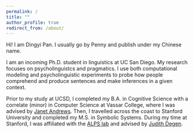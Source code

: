 ```yaml
---
permalink: /
title: ""
author_profile: true
redirect_from: /about/
---
```


Hi! I am Dingyi Pan. I usually go by Penny and publish under my Chinese name.


I am an incoming Ph.D. student in linguistics at UC San Diego. My research focuses on psycholinguistcs and pragmatics. I use both computational modeling and psycholinguistic experiments to probe how people comprehend and produce sentences and make inferences in a given context.


Prior to my study at UCSD, I completed my B.A. in Cognitive Science with a correlate (minor) in Computer Science at Vassar College, where I was advised by [Janet Andrews](https://www.vassar.edu/faculty/andrewsj). Then, I travelled across the coast to Stanford University and completed my M.S. in Symbolic Systems. During my time at Stanford, I was affiliated with the [ALPS lab](http://alpslab.stanford.edu/) and advised by [Judith Degen](https://thegricean.github.io/).
